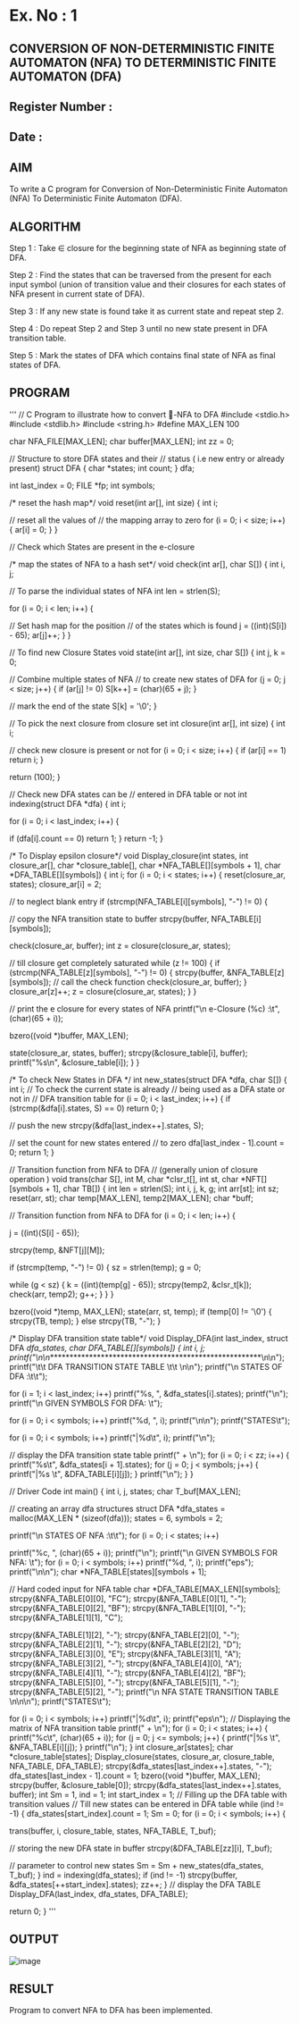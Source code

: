 # Ex. No : 1	
## CONVERSION OF NON-DETERMINISTIC FINITE AUTOMATON (NFA) TO DETERMINISTIC FINITE AUTOMATON (DFA)
## Register Number :
## Date : 

## AIM   
To write a C program for Conversion of Non-Deterministic Finite Automaton (NFA) To Deterministic Finite Automaton (DFA).

## ALGORITHM
Step 1 : Take ∈ closure for the beginning state of NFA as beginning state of DFA. 

Step 2 : Find the states that can be traversed from the present for each input symbol (union of transition value and their closures for each states of NFA present in current state of DFA). 

Step 3 : If any new state is found take it as current state and repeat step 2. 

Step 4 : Do repeat Step 2 and Step 3 until no new state present in DFA transition table. 

Step 5 : Mark the states of DFA which contains final state of NFA as final states of DFA.

## PROGRAM
'''
// C Program to illustrate how to convert -NFA to DFA #include <stdio.h>
#include <stdlib.h> #include <string.h> #define MAX_LEN 100

char NFA_FILE[MAX_LEN];
char buffer[MAX_LEN]; int zz = 0;

// Structure to store DFA states and their
// status ( i.e new entry or already present) struct DFA {
char *states; int count;
} dfa;

int last_index = 0; FILE *fp;
int symbols;

/* reset the hash map*/ void reset(int ar[], int size) { int i;

// reset all the values of
// the mapping array to zero for (i = 0; i < size; i++) {
ar[i] = 0;
}
}

// Check which States are present in the e-closure

/* map the states of NFA to a hash set*/ void check(int ar[], char S[]) {
int i, j;

// To parse the individual states of NFA int len = strlen(S);
 
for (i = 0; i < len; i++) {

// Set hash map for the position
// of the states which is found j = ((int)(S[i]) - 65);
ar[j]++;
}
}

// To find new Closure States
void state(int ar[], int size, char S[]) { int j, k = 0;

// Combine multiple states of NFA
// to create new states of DFA for (j = 0; j < size; j++) {
if (ar[j] != 0)
S[k++] = (char)(65 + j);
}

// mark the end of the state S[k] = '\0';
}

// To pick the next closure from closure set int closure(int ar[], int size) {
int i;

// check new closure is present or not for (i = 0; i < size; i++) {
if (ar[i] == 1) return i;
}


return (100);
}

// Check new DFA states can be
// entered in DFA table or not int indexing(struct DFA *dfa) { int i;

for (i = 0; i < last_index; i++) {
 
if (dfa[i].count == 0) return 1;
}
return -1;
}

/* To Display epsilon closure*/
void Display_closure(int states, int closure_ar[], char *closure_table[],
char *NFA_TABLE[][symbols + 1], char *DFA_TABLE[][symbols]) {
int i;
for (i = 0; i < states; i++) { reset(closure_ar, states); closure_ar[i] = 2;

// to neglect blank entry
if (strcmp(NFA_TABLE[i][symbols], "-") != 0) {

// copy the NFA transition state to buffer strcpy(buffer, NFA_TABLE[i][symbols]);

check(closure_ar, buffer);
int z = closure(closure_ar, states);

// till closure get completely saturated while (z != 100)
{
if (strcmp(NFA_TABLE[z][symbols], "-") != 0) { strcpy(buffer, &NFA_TABLE[z][symbols]);
// call the check function check(closure_ar, buffer);
}
closure_ar[z]++;
z = closure(closure_ar, states);
}
}

// print the e closure for every states of NFA printf("\n e-Closure (%c) :\t", (char)(65 + i));

bzero((void *)buffer, MAX_LEN);
 
state(closure_ar, states, buffer); strcpy(&closure_table[i], buffer); printf("%s\n", &closure_table[i]);
}
}

/* To check New States in DFA */
int new_states(struct DFA *dfa, char S[]) { int i;
// To check the current state is already
// being used as a DFA state or not in
// DFA transition table
for (i = 0; i < last_index; i++) {
if (strcmp(&dfa[i].states, S) == 0) return 0;
}

// push the new strcpy(&dfa[last_index++].states, S);

// set the count for new states entered
// to zero
dfa[last_index - 1].count = 0; return 1;
}

// Transition function from NFA to DFA
// (generally union of closure operation )
void trans(char S[], int M, char *clsr_t[], int st, char *NFT[][symbols + 1], char TB[]) {
int len = strlen(S); int i, j, k, g;
int arr[st]; int sz;
reset(arr, st);
char temp[MAX_LEN], temp2[MAX_LEN]; char *buff;

// Transition function from NFA to DFA for (i = 0; i < len; i++) {

j = ((int)(S[i] - 65));
 
strcpy(temp, &NFT[j][M]);

if (strcmp(temp, "-") != 0) { sz = strlen(temp);
g = 0;

while (g < sz) {
k = ((int)(temp[g] - 65)); strcpy(temp2, &clsr_t[k]); check(arr, temp2);
g++;
}
}
}

bzero((void *)temp, MAX_LEN); state(arr, st, temp);
if (temp[0] != '\0') { strcpy(TB, temp);
} else strcpy(TB, "-");
}

/* Display DFA transition state table*/
void Display_DFA(int last_index, struct DFA *dfa_states, char *DFA_TABLE[][symbols]) {
int i, j; printf("\n\n********************************************************\n\n"); printf("\t\t DFA TRANSITION STATE TABLE \t\t \n\n");
printf("\n STATES OF DFA :\t\t");

for (i = 1; i < last_index; i++) printf("%s, ", &dfa_states[i].states); printf("\n");
printf("\n GIVEN SYMBOLS FOR DFA: \t");

for (i = 0; i < symbols; i++) printf("%d, ", i);
printf("\n\n"); printf("STATES\t");

for (i = 0; i < symbols; i++) printf("|%d\t", i);
printf("\n");
 
// display the DFA transition state table printf("	+	\n");
for (i = 0; i < zz; i++) {
printf("%s\t", &dfa_states[i + 1].states); for (j = 0; j < symbols; j++) {
printf("|%s \t", &DFA_TABLE[i][j]);
}
printf("\n");
}
}



// Driver Code int main() {
int i, j, states;
char T_buf[MAX_LEN];

// creating an array dfa structures
struct DFA *dfa_states = malloc(MAX_LEN * (sizeof(dfa))); states = 6, symbols = 2;

printf("\n STATES OF NFA :\t\t"); for (i = 0; i < states; i++)

printf("%c, ", (char)(65 + i)); printf("\n");
printf("\n GIVEN SYMBOLS FOR NFA: \t");
for (i = 0; i < symbols; i++) printf("%d, ", i);
printf("eps");
printf("\n\n");
char *NFA_TABLE[states][symbols + 1];

// Hard coded input for NFA table
char *DFA_TABLE[MAX_LEN][symbols]; strcpy(&NFA_TABLE[0][0], "FC");
strcpy(&NFA_TABLE[0][1], "-");
strcpy(&NFA_TABLE[0][2], "BF");
strcpy(&NFA_TABLE[1][0], "-");
strcpy(&NFA_TABLE[1][1], "C");
 
strcpy(&NFA_TABLE[1][2], "-");
strcpy(&NFA_TABLE[2][0], "-");
strcpy(&NFA_TABLE[2][1], "-");
strcpy(&NFA_TABLE[2][2], "D");
strcpy(&NFA_TABLE[3][0], "E");
strcpy(&NFA_TABLE[3][1], "A");
strcpy(&NFA_TABLE[3][2], "-");
strcpy(&NFA_TABLE[4][0], "A");
strcpy(&NFA_TABLE[4][1], "-");
strcpy(&NFA_TABLE[4][2], "BF");
strcpy(&NFA_TABLE[5][0], "-");
strcpy(&NFA_TABLE[5][1], "-");
strcpy(&NFA_TABLE[5][2], "-");
printf("\n NFA STATE TRANSITION TABLE \n\n\n"); printf("STATES\t");

for (i = 0; i < symbols; i++) printf("|%d\t", i);
printf("eps\n");
// Displaying the matrix of NFA transition table printf("	+	\n");
for (i = 0; i < states; i++) { printf("%c\t", (char)(65 + i)); for (j = 0; j <= symbols; j++) {
printf("|%s \t", &NFA_TABLE[i][j]);
}
printf("\n");
}
int closure_ar[states];
char *closure_table[states];
Display_closure(states, closure_ar, closure_table, NFA_TABLE, DFA_TABLE); strcpy(&dfa_states[last_index++].states, "-");
dfa_states[last_index - 1].count = 1; bzero((void *)buffer, MAX_LEN); strcpy(buffer, &closure_table[0]);
strcpy(&dfa_states[last_index++].states, buffer); int Sm = 1, ind = 1;
int start_index = 1;
// Filling up the DFA table with transition values
// Till new states can be entered in DFA table while (ind != -1) { dfa_states[start_index].count = 1;
Sm = 0;
for (i = 0; i < symbols; i++) {
 
trans(buffer, i, closure_table, states, NFA_TABLE, T_buf);

// storing the new DFA state in buffer strcpy(&DFA_TABLE[zz][i], T_buf);

// parameter to control new states
Sm = Sm + new_states(dfa_states, T_buf);
}
ind = indexing(dfa_states); if (ind != -1)
strcpy(buffer, &dfa_states[++start_index].states); zz++;
}
// display the DFA TABLE
Display_DFA(last_index, dfa_states, DFA_TABLE);

return 0;
}
''' 


## OUTPUT 
![image](https://github.com/Archanashanmugam/19CS409-Compiler-Design-Lab/assets/119291338/06153192-5181-4742-82ed-41d3b90ca2d9)

## RESULT
Program to convert NFA to DFA has been implemented.




